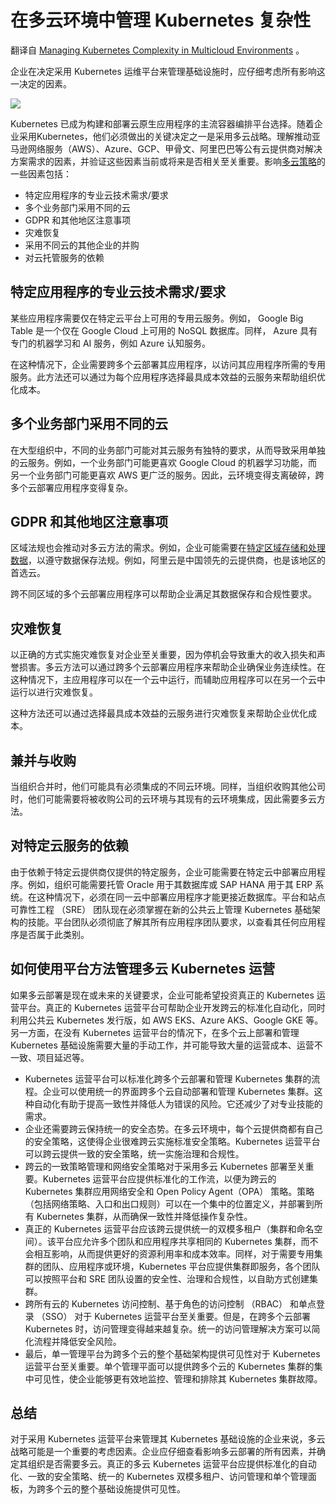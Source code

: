 # 在多云环境中管理 Kubernetes 复杂性

翻译自 [Managing Kubernetes Complexity in Multicloud Environments](https://thenewstack.io/managing-kubernetes-complexity-in-multicloud-environments/) 。

企业在决定采用 Kubernetes 运维平台来管理基础设施时，应仔细考虑所有影响这一决定的因素。 

![](https://cdn.thenewstack.io/media/2023/06/03103834-shutterstock_1-1024x551.jpg)

Kubernetes 已成为构建和部署云原生应用程序的主流容器编排平台选择。随着企业采用Kubernetes，他们必须做出的关键决定之一是采用多云战略。理解推动亚马逊网络服务（AWS）、Azure、GCP、甲骨文、阿里巴巴等公有云提供商对解决方案需求的因素，并验证这些因素当前或将来是否相关至关重要。影响[多云策略](https://thenewstack.io/cloud-services/)的一些因素包括：


* 特定应用程序的专业云技术需求/要求
* 多个业务部门采用不同的云
* GDPR 和其他地区注意事项
* 灾难恢复
* 采用不同云的其他企业的并购
* 对云托管服务的依赖


## 特定应用程序的专业云技术需求/要求

某些应用程序需要仅在特定云平台上可用的专用云服务。例如， Google Big Table 是一个仅在 Google Cloud 上可用的 NoSQL 数据库。同样， Azure 具有专门的机器学习和 AI 服务，例如 Azure 认知服务。

在这种情况下，企业需要跨多个云部署其应用程序，以访问其应用程序所需的专用服务。此方法还可以通过为每个应用程序选择最具成本效益的云服务来帮助组织优化成本。

## 多个业务部门采用不同的云

在大型组织中，不同的业务部门可能对其云服务有独特的要求，从而导致采用单独的云服务。例如，一个业务部门可能更喜欢 Google Cloud 的机器学习功能，而另一个业务部门可能更喜欢 AWS 更广泛的服务。因此，云环境变得支离破碎，跨多个云部署应用程序变得复杂。

## GDPR 和其他地区注意事项

区域法规也会推动对多云方法的需求。例如，企业可能需要在[特定区域存储和处理数据](https://thenewstack.io/the-cloud-makes-privacy-and-gdpr-easier-not-harder/)，以遵守数据保存法规。例如，阿里云是中国领先的云提供商，也是该地区的首选云。

跨不同区域的多个云部署应用程序可以帮助企业满足其数据保存和合规性要求。

## 灾难恢复

以正确的方式实施灾难恢复对企业至关重要，因为停机会导致重大的收入损失和声誉损害。多云方法可以通过跨多个云部署应用程序来帮助企业确保业务连续性。在这种情况下，主应用程序可以在一个云中运行，而辅助应用程序可以在另一个云中运行以进行灾难恢复。

这种方法还可以通过选择最具成本效益的云服务进行灾难恢复来帮助企业优化成本。

## 兼并与收购

当组织合并时，他们可能具有必须集成的不同云环境。同样，当组织收购其他公司时，他们可能需要将被收购公司的云环境与其现有的云环境集成，因此需要多云方法。

## 对特定云服务的依赖

由于依赖于特定云提供商仅提供的特定服务，企业可能需要在特定云中部署应用程序。例如，组织可能需要托管 Oracle 用于其数据库或 SAP HANA 用于其 ERP 系统。在这种情况下，必须在同一云中部署应用程序才能更接近数据库。平台和站点可靠性工程 （SRE） 团队现在必须掌握在新的公共云上管理 Kubernetes 基础架构的技能。平台团队必须彻底了解其所有应用程序团队要求，以查看其任何应用程序是否属于此类别。

## 如何使用平台方法管理多云 Kubernetes 运营

如果多云部署是现在或未来的关键要求，企业可能希望投资真正的 Kubernetes 运营平台。真正的 Kubernetes 运营平台可帮助企业开发跨云的标准化自动化，同时利用公共云 Kubernetes 发行版，如 AWS EKS、Azure AKS、Google GKE 等。另一方面，在没有 Kubernetes 运营平台的情况下，在多个云上部署和管理 Kubernetes 基础设施需要大量的手动工作，并可能导致大量的运营成本、运营不一致、项目延迟等。

* Kubernetes 运营平台可以标准化跨多个云部署和管理 Kubernetes 集群的流程。企业可以使用统一的界面跨多个云自动部署和管理 Kubernetes 集群。这种自动化有助于提高一致性并降低人为错误的风险。它还减少了对专业技能的需求。
* 企业还需要跨云保持统一的安全态势。在多云环境中，每个云提供商都有自己的安全策略，这使得企业很难跨云实施标准安全策略。Kubernetes 运营平台可以跨云提供一致的安全策略，统一实施治理和合规性。
* 跨云的一致策略管理和网络安全策略对于采用多云 Kubernetes 部署至关重要。Kubernetes 运营平台应提供标准化的工作流，以便为跨云的 Kubernetes 集群应用网络安全和 Open Policy Agent（OPA） 策略。策略（包括网络策略、入口和出口规则）可以在一个集中的位置定义，并部署到所有 Kubernetes 集群，从而确保一致性并降低操作复杂性。
* 真正的 Kubernetes 运营平台应该跨云提供统一的双模多租户（集群和命名空间）。该平台应允许多个团队和应用程序共享相同的 Kubernetes 集群，而不会相互影响，从而提供更好的资源利用率和成本效率。同样，对于需要专用集群的团队、应用程序或环境，Kubernetes 平台应提供集群即服务，各个团队可以按照平台和 SRE 团队设置的安全性、治理和合规性，以自助方式创建集群。
* 跨所有云的 Kubernetes 访问控制、基于角色的访问控制 （RBAC） 和单点登录 （SSO） 对于 Kubernetes 运营平台至关重要。但是，在跨多个云部署 Kubernetes 时，访问管理变得越来越复杂。统一的访问管理解决方案可以简化流程并降低安全风险。
* 最后，单一管理平台为跨多个云的整个基础架构提供可见性对于 Kubernetes 运营平台至关重要。单个管理平面可以提供跨多个云的 Kubernetes 集群的集中可见性，使企业能够更有效地监控、管理和排除其 Kubernetes 集群故障。

## 总结

对于采用 Kubernetes 运营平台来管理其 Kubernetes 基础设施的企业来说，多云战略可能是一个重要的考虑因素。企业应仔细查看影响多云部署的所有因素，并确定其组织是否需要多云。真正的多云 Kubernetes 运营平台应提供标准化的自动化、一致的安全策略、统一的 Kubernetes 双模多租户、访问管理和单个管理面板，为跨多个云的整个基础设施提供可见性。